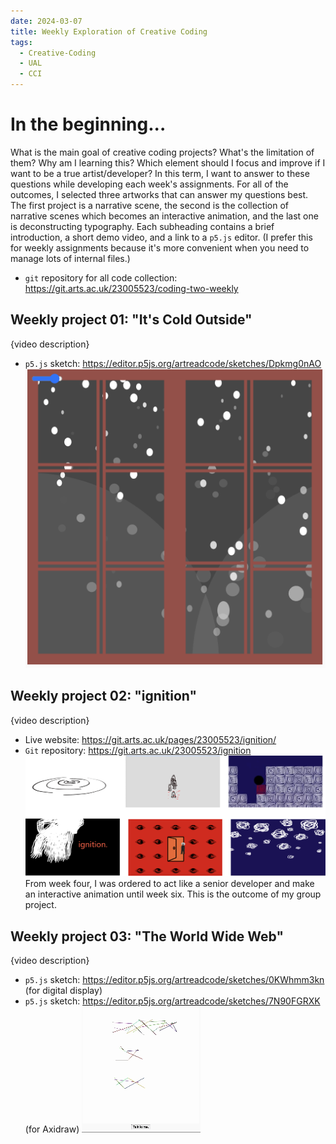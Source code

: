 ```yaml
---
date: 2024-03-07
title: Weekly Exploration of Creative Coding
tags:
  - Creative-Coding
  - UAL
  - CCI
---
```

# In the beginning...
What is the main goal of creative coding projects? What's the limitation of them? Why am I learning this? Which element should I focus and improve if I want to be a true artist/developer? In this term, I want to answer to these questions while developing each week's assignments. For all of the outcomes, I selected three artworks that can answer my questions best. The first project is a narrative scene, the second is the collection of narrative scenes which becomes an interactive animation, and the last one is deconstructing typography. Each subheading contains a brief introduction, a short demo video, and a link to a `p5.js` editor. (I prefer this for weekly assignments because it's more convenient when you need to manage lots of internal files.)

- `git` repository for all code collection: https://git.arts.ac.uk/23005523/coding-two-weekly

## Weekly project 01: "It's Cold Outside"
{video description}
- `p5.js` sketch: https://editor.p5js.org/artreadcode/sketches/Dpkmg0nAO
![weekly 01](https://github.com/artreadcode/artreadcode.github.io/blob/main/assets/images/2023/UAL/Coding/screenshot%20(It's%20cold%20outside).png?raw=true)


## Weekly project 02: "ignition"
{video description}
- Live website: https://git.arts.ac.uk/pages/23005523/ignition/
- `Git` repository: https://git.arts.ac.uk/23005523/ignition
![weekly 02](https://github.com/artreadcode/artreadcode.github.io/blob/main/assets/images/2023/UAL/Coding/screenshot%20(ignition).png?raw=true)
From week four, I was ordered to act like a senior developer and make an interactive animation until week six. This is the outcome of my group project.

## Weekly project 03: "The World Wide Web"
{video description}
- `p5.js` sketch: https://editor.p5js.org/artreadcode/sketches/0KWhmm3kn (for digital display)
- `p5.js` sketch: https://editor.p5js.org/artreadcode/sketches/7N90FGRXK (for Axidraw)
![weekly 03](https://github.com/artreadcode/artreadcode.github.io/blob/main/assets/images/2023/UAL/Coding/screenshot%20(the%20world%20wide%20web).gif?raw=true)



